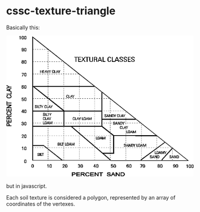 # cssc-texture-triangle

Basically this:
 
![texture triangle](https://raw.githubusercontent.com/kentwalters/cssc-texture-triangle/master/text_tri.gif)

but in javascript.

Each soil texture is considered a polygon, represented by an array of coordinates of the vertexes.
